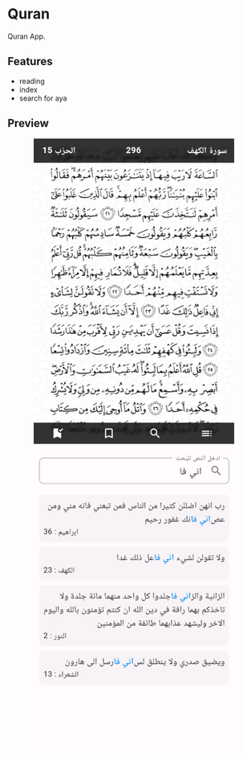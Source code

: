 # Quran
Quran App.

## Features
- reading
- index
- search for aya

## Preview

<center>
    <img src="./preview/page.png" alt="page" width="400">
    <img src="./preview/search.png" alt="search" width="400">
</center>